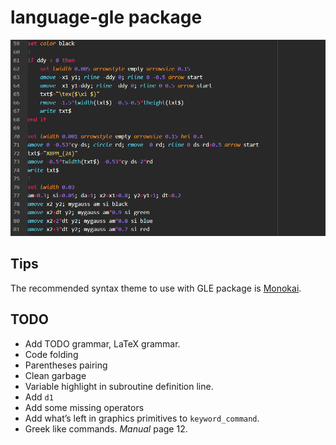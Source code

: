 # language-gle package

![image](https://github.com/darwinqii/language-gle/blob/master/figures/README/image-20200827231243484.png)

## Tips

The recommended syntax theme to use with GLE package is [Monokai](https://atom.io/themes/monokai).

## TODO

- Add TODO grammar, LaTeX grammar.
- Code folding
- Parentheses pairing
- Clean garbage
- Variable highlight in subroutine definition line.
- Add `d1`
- Add some missing operators
- Add what’s left in graphics primitives to `keyword_command`.
- Greek like commands. *Manual* page 12. 
